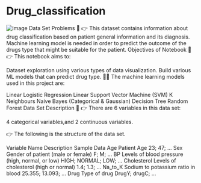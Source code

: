# Drug_classification
![image](https://github.com/Mayursen123/Drug_classification/assets/77963422/9c9dd428-a45a-4d4b-a79f-826e6151844b)
Data Set Problems 🤔
👉 This dataset contains information about drug classification based on patient general information and its diagnosis. Machine learning model is needed in order to predict the outcome of the drugs type that might be suitable for the patient.
Objectives of Notebook 📌
👉 This notebook aims to:

Dataset exploration using various types of data visualization.
Build various ML models that can predict drug type.
👨‍💻 The machine learning models used in this project are:

Linear Logistic Regression
Linear Support Vector Machine (SVM)
K Neighbours
Naive Bayes (Categorical & Gaussian)
Decision Tree
Random Forest
Data Set Description 🧾
👉 There are 6 variables in this data set:

4 categorical variables,and
2 continuous variables.

👉 The following is the structure of the data set.

Variable Name	Description	Sample Data
Age	Patient Age	23; 47; ...
Sex	Gender of patient
(male or female)	F; M; ...
BP	Levels of blood pressure
(high, normal, or low)	HIGH; NORMAL; LOW; ...
Cholesterol	Levels of cholesterol
(high or normal)	1.4; 1.3; ...
Na_to_K	Sodium to potassium ratio in blood	25.355; 13.093; ...
Drug	Type of drug	DrugY; drugC; ...





